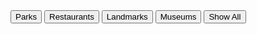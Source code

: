 <!-- Google Maps API -->
<script src="https://maps.googleapis.com/maps/api/js?key=YOUR_API_KEY&libraries=places&callback=initMap" async defer></script>

<!-- Filter Buttons Section -->
<div class="btn-group d-flex justify-content-center my-3">
    <button class="btn btn-primary" onclick="filterMarkers('parks')">Parks</button>
    <button class="btn btn-primary" onclick="filterMarkers('restaurants')">Restaurants</button>
    <button class="btn btn-primary" onclick="filterMarkers('landmarks')">Landmarks</button>
    <button class="btn btn-primary" onclick="filterMarkers('museums')">Museums</button>
    <button class="btn btn-secondary" onclick="filterMarkers('all')">Show All</button>
</div>
